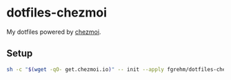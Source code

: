 # dotfiles-chezmoi

My dotfiles powered by [chezmoi](https://www.chezmoi.io).

## Setup

```bash
sh -c "$(wget -qO- get.chezmoi.io)" -- init --apply fgrehm/dotfiles-chezmoi
```
